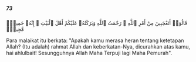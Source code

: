 ##### 73

<span class="ayah">قَالُوٓا۟ أَتَعْجَبِينَ مِنْ أَمْرِ ٱللَّهِ ۖ رَحْمَتُ ٱللَّهِ وَبَرَكَٰتُهُۥ عَلَيْكُمْ أَهْلَ ٱلْبَيْتِ ۚ إِنَّهُۥ حَمِيدٌۭ مَّجِيدٌۭ</span>

<span class="ayah_translation">Para malaikat itu berkata: "Apakah kamu merasa heran tentang ketetapan Allah? (Itu adalah) rahmat Allah dan keberkatan-Nya, dicurahkan atas kamu, hai ahlulbait! Sesungguhnya Allah Maha Terpuji lagi Maha Pemurah".</span>
